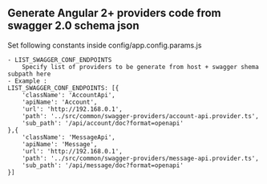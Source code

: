 Generate Angular 2+ providers code from swagger 2.0 schema json
------------------------------------------------------------

Set following constants inside config/app.config.params.js

    - LIST_SWAGGER_CONF_ENDPOINTS
        Specify list of providers to be generate from host + swagger shema subpath here
    - Example : 
	LIST_SWAGGER_CONF_ENDPOINTS: [{
	    'className': 'AccountApi',
	    'apiName': 'Account',
	    'url': 'http://192.168.0.1',
	    'path': '../src/common/swagger-providers/account-api.provider.ts',
	    'sub_path': '/api/account/doc?format=openapi'
	},{
	    'className': 'MessageApi',
	    'apiName': 'Message',
	    'url': 'http://192.168.0.1',
	    'path': '../src/common/swagger-providers/message-api.provider.ts',
	    'sub_path': '/api/message/doc?format=openapi'
	}]
